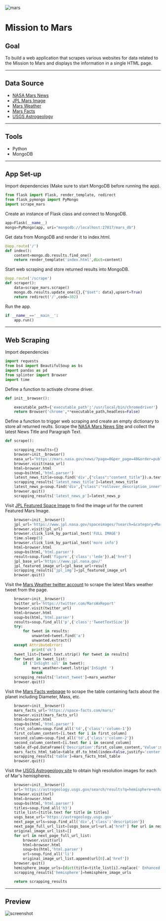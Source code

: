 ![mars](https://natgeo.imgix.net/shows/thumbnails/MarsS2_KeyArt-Horizontal_1920x1080_CLEAN.jpg?auto=compress,format&w=1920&h=960&fit=crop)
# __Mission to Mars__
## __Goal__
To build a web application that scrapes various websites for data related to the Mission to Mars and displays the information in a single HTML page.

---
## __Data Source__
* [NASA Mars News](https://mars.nasa.gov/news/?page=0&per_page=40&order=publish_date+desc%2Ccreated_at+desc&search=&category=19%2C165%2C184%2C204&blank_scope=Latest)
* [JPL Mars Image](https://www.jpl.nasa.gov/spaceimages/?search=&category=Mars)
* [Mars Weather](https://twitter.com/marswxreport?lang=en)
* [Mars Facts](https://space-facts.com/mars/)
* [USGS Astrogeology](https://astrogeology.usgs.gov/search/results?q=hemisphere+enhanced&k1=target&v1=Mars)
---
## __Tools__
* Python
* MongoDB
----------
## __App Set-up__
Import dependencies (Make sure to start MongoDB before running the app).
```python
from flask import Flask, render_template, redirect
from flask_pymongo import PyMongo
import scrape_mars
```
Create an instance of Flask class and connect to MongoDB.
```python
app=Flask(__name__)
mongo=PyMongo(app, uri="mongodb://localhost:27017/mars_db")
```
Get data from MongoDB and render it to index.html.
```python
@app.route('/')
def index():
    content=mongo.db.results.find_one()
    return render_template('index.html',dict=content)
```
Start web scraping and store returned results into MongoDB.
```python
@app.route('/scrape')
def scraper():
    data=scrape_mars.scrape()
    mongo.db.results.update_one({},{"$set": data},upsert=True)
    return redirect('/',code=302)
```
Run the app.
```python
if __name__=='__main__':
    app.run()
```
---
## __Web Scraping__
Import dependencies
```python
import requests
from bs4 import BeautifulSoup as bs
import pandas as pd
from splinter import Browser
import time
```
Define a function to activate chrome driver.
```python
def init__browser():

    executable_path={'executable_path':'/usr/local/bin/chromedriver'}
    return Browser('chrome',**executable_path,headless=False)
```
Define a function to trigger web scraping and create an empty dictionary to store all returned reults.
Scrape the [NASA Mars News Site](https://mars.nasa.gov/news/?page=0&per_page=40&order=publish_date+desc%2Ccreated_at+desc&search=&category=19%2C165%2C184%2C204&blank_scope=Latest) and collect the latest News Title and Paragraph Text. 
```python
def scrape():

    scrapping_results={}
    browser=init__browser()
    nasa_url="https://mars.nasa.gov/news/?page=0&per_page=40&order=publish_date+desc%2Ccreated_at+desc&search=&category=19%2C165%2C184%2C204&blank_scope=Latest"
    browser.visit(nasa_url)
    html=browser.html
    soup=bs(html,'html.parser')
    latest_news_title=soup.find('div',{"class":"content_title"}).a.text.strip()
    scrapping_results['latest_news_title']=latest_news_title
    latest_news_p=soup.find('div',{"class":"rollover_description_inner"}).text
    browser.quit()
    scrapping_results['latest_news_p']=latest_news_p
```
Visit [JPL Featured Space Image](https://www.jpl.nasa.gov/spaceimages/?search=&category=Mars) to find the image url for the current Featured Mars Image.
```python
    browser=init__browser()
    jpl_url='https://www.jpl.nasa.gov/spaceimages/?search=&category=Mars'
    browser.visit(jpl_url)
    browser.click_link_by_partial_text('FULL IMAGE') 
    time.sleep(5) 
    browser.click_link_by_partial_text('more info') 
    html=browser.html
    soup=bs(html,'html.parser')
    result=soup.find('figure',{'class':'lede'}).a['href']
    jpl_base_url='https://www.jpl.nasa.gov/'
    jpl_featured_image_url=jpl_base_url+result
    scrapping_results['jpl_img']=jpl_featured_image_url
    browser.quit()
```
Visit the [Mars Weather twitter account](https://twitter.com/marswxreport?lang=en) to scrape the latest Mars weather tweet from the page.
```python
    browser=init__browser()
    twitter_url='https://twitter.com/MarsWxReport'
    browser.visit(twitter_url)
    html=browser.html
    soup=bs(html,'html.parser')
    results=soup.find_all('p',{'class':'TweetTextSize'})
    try:
        for tweet in results:
            unwanted=tweet.find('a')
            unwanted.extract()
    except AttributeError:
            print('ok')
    tweet_list=[tweet.text.strip() for tweet in results]
    for tweet in tweet_list:
        if ('InSight sol' in tweet):
            mars_weather=tweet.lstrip('InSight ')
            break
    scrapping_results['latest_tweet']=mars_weather
    browser.quit()
```
Visit the [Mars Facts webpage](https://space-facts.com/mars/)  to scrape the table containing facts about the planet including Diameter, Mass, etc.
```python
    browser=init__browser()
    mars_facts_url='https://space-facts.com/mars/'
    browser.visit(mars_facts_url)
    html=browser.html
    soup=bs(html,'html.parser')
    first_column=soup.find_all('td',{'class':'column-1'})
    first_column_content=[i.text for i in first_column]
    second_column=soup.find_all('td',{'class':'column-2'})
    second_column_content=[i.text for i in second_column]
    table_df=pd.DataFrame({'Description':first_column_content,'Value':second_column_content})
    mars_facts_html_table=table_df.to_html(index=False,justify='center')
    scrapping_results['table']=mars_facts_html_table
    browser.quit()
```
Visit the [USGS Astrogeology site](https://astrogeology.usgs.gov/search/results?q=hemisphere+enhanced&k1=target&v1=Mars) to obtain high resolution images for each of Mar's hemispheres.
```python
    browser=init__browser()
    url='https://astrogeology.usgs.gov/search/results?q=hemisphere+enhanced&k1=target&v1=Mars'
    browser.visit(url)
    html=browser.html
    soup=bs(html,'html.parser')
    titles=soup.find_all('h3') 
    title_list=[title.text for title in titles]
    usgs_base_url='https://astrogeology.usgs.gov'
    next_page_urls=soup.find_all('div',{'class':'description'}) 
    next_page_full_url_list=[usgs_base_url+url.a['href'] for url in next_page_urls]
    original_image_url_list=[]
    for url in next_page_full_url_list:
        browser.visit(url)
        html=browser.html
        soup=bs(html,'html.parser')
        url=soup.find_all('li') 
        original_image_url_list.append(url[0].a['href'])
    browser.quit()   
    hemisphere_image_urls=[dict(title=title_list[i].replace(' Enhanced',''), img_url=original_image_url_list[i]) for i in range(4)]
    scrapping_results['hemisphere']=hemisphere_image_urls            

    return scrapping_results
```
---
## __Preview__
![screenshot](https://github.com/hanyang2019/Mission_to_Mars/blob/master/screen_shot.png?raw=true)